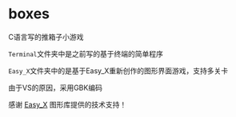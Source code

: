 # boxes
C语言写的推箱子小游戏

`Terminal`文件夹中是之前写的基于终端的简单程序

`Easy_X`文件夹中的是基于Easy_X重新创作的图形界面游戏，支持多关卡

由于VS的原因，采用GBK编码

感谢 [Easy_X](https://easyx.cn/) 图形库提供的技术支持！
